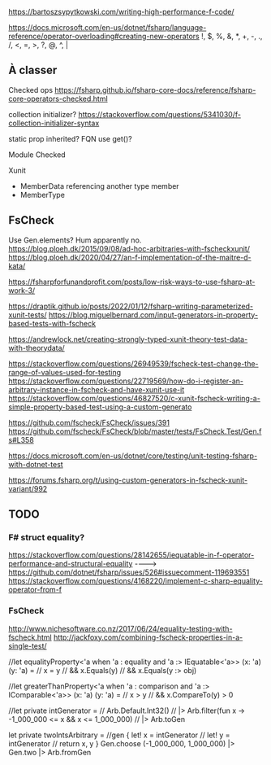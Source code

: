 ﻿
https://bartoszsypytkowski.com/writing-high-performance-f-code/

https://docs.microsoft.com/en-us/dotnet/fsharp/language-reference/operator-overloading#creating-new-operators
!, $, %, &, *, +, -, ., /, <, =, >, ?, @, ^, |

À classer
---------

Checked ops
https://fsharp.github.io/fsharp-core-docs/reference/fsharp-core-operators-checked.html

collection initializer?
https://stackoverflow.com/questions/5341030/f-collection-initializer-syntax

static prop inherited? FQN
use get()?

Module Checked

Xunit
- MemberData referencing another type member
- MemberType

FsCheck
-------
    
Use Gen.elements? Hum apparently no.
https://blog.ploeh.dk/2015/09/08/ad-hoc-arbitraries-with-fscheckxunit/
https://blog.ploeh.dk/2020/04/27/an-f-implementation-of-the-maitre-d-kata/

https://fsharpforfunandprofit.com/posts/low-risk-ways-to-use-fsharp-at-work-3/

https://draptik.github.io/posts/2022/01/12/fsharp-writing-parameterized-xunit-tests/
https://blog.miguelbernard.com/input-generators-in-property-based-tests-with-fscheck

https://andrewlock.net/creating-strongly-typed-xunit-theory-test-data-with-theorydata/

https://stackoverflow.com/questions/26949539/fscheck-test-change-the-range-of-values-used-for-testing
https://stackoverflow.com/questions/22719569/how-do-i-register-an-arbitrary-instance-in-fscheck-and-have-xunit-use-it
https://stackoverflow.com/questions/46827520/c-xunit-fscheck-writing-a-simple-property-based-test-using-a-custom-generato

https://github.com/fscheck/FsCheck/issues/391
https://github.com/fscheck/FsCheck/blob/master/tests/FsCheck.Test/Gen.fs#L358

https://docs.microsoft.com/en-us/dotnet/core/testing/unit-testing-fsharp-with-dotnet-test

https://forums.fsharp.org/t/using-custom-generators-in-fscheck-xunit-variant/992

TODO
----

### F# struct equality?

https://stackoverflow.com/questions/28142655/iequatable-in-f-operator-performance-and-structural-equality
----> https://github.com/dotnet/fsharp/issues/526#issuecomment-119693551
https://stackoverflow.com/questions/4168220/implement-c-sharp-equality-operator-from-f

### FsCheck
http://www.nichesoftware.co.nz/2017/06/24/equality-testing-with-fscheck.html
http://jackfoxy.com/combining-fscheck-properties-in-a-single-test/

//let equalityProperty<'a when 'a : equality and 'a :> IEquatable<'a>> (x: 'a) (y: 'a) =
//    x = y
//    && x.Equals(y)
//    && x.Equals(y :> obj)

//let greaterThanProperty<'a when 'a : comparison and 'a :> IComparable<'a>> (x: 'a) (y: 'a) =
//    x > y
//    && x.CompareTo(y) > 0

//let private intGenerator =
//    Arb.Default.Int32()
//    |> Arb.filter(fun x -> -1_000_000 <= x && x <= 1_000_000)
//    |> Arb.toGen

let private twoIntsArbitrary =
    //gen { let! x = intGenerator
    //      let! y = intGenerator
    //      return x, y }
    Gen.choose (-1_000_000, 1_000_000)
    |> Gen.two
    |> Arb.fromGen
